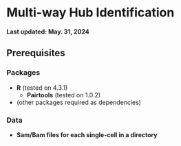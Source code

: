 # Multi-way Hub Identification

**Last updated: May. 31, 2024**

## Prerequisites

### Packages
* **R** (tested on 4.3.1)
    * **Pairtools** (tested on 1.0.2)
* (other packages required as dependencies)

### Data

* **Sam/Bam files for each single-cell in a directory** 
